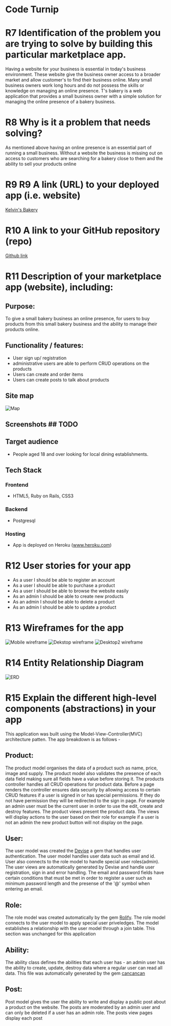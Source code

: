 # Code Turnip

# R7 Identification of the problem you are trying to solve by building this particular marketplace app.
Having a website for your business is essential in today's business environment. These website give the business owner access to a broader market and allow customer's to find their business online. Many small business owners work long hours and do not possess the skills or knowledge on managing an online presence. T's bakery is a web application that provides a small business owner with a simple solution for managing the online presence of a bakery business.

# R8 Why is it a problem that needs solving?

As mentioned above having an online presence is an essential part of running a small business. Without a website the business is missing out on access to customers who are searching for a bakery close to them and the ability to sell your products online

# R9 R9 A link (URL) to your deployed app (i.e. website)

[Kelvin's Bakery](https://code-turnip.herokuapp.com/)

# R10 A link to your GitHub repository (repo)

[Github link](https://github.com/BrieferCelery/codeturnip)

# R11 Description of your marketplace app (website), including:

## Purpose: 
To give a small bakery business an online presence, for users to buy products from this small bakery business and the ability to manage their products online.

## Functionality / features: 
- User sign up/ registration
- administrative users are able to perform CRUD operations on the products
- Users can create and order items
- Users can create posts to talk about products

## Site map

![Map](/docs/Sitemap.png)

## Screenshots ## TODO

## Target audience
- People aged 18 and over looking for local dining establishments.

## Tech Stack

### Frontend
- HTML5, Ruby on Rails, CSS3

### Backend
- Postgresql

### Hosting
- App is deployed on Heroku (www.heroku.com)

# R12 User stories for your app
- As a user I should be able to register an account
- As a user I should be able to purchase a product
- As a user I should be able to browse the website easily
- As an admin I should be able to create new products
- As an admin I should be able to delete a product
- As an admin I should be able to update a product

# R13 Wireframes for the app

![Mobile wireframe](docs/mobile-wireframe.png)
![Dekstop wireframe](docs/desktop-wireframe1.png)
![Desktop2 wireframe](docs/desktop-wireframe2.png)

# R14 Entity Relationship Diagram
![ERD](docs/ERD.png)

# R15 Explain the different high-level components (abstractions) in your app
This application was built using the Model-View-Controller(MVC) architecture patten. The app breakdown is as follows -

## Product:
The product model organises the data of a product such as name, price, image and supply. The product model also validates the presence of each data field making sure all fields have a value before storing it. The products controller handles all CRUD operations for product data. Before a page renders the controller ensures data security by allowing access to certain CRUD features if a user is signed in or has special permissions. If they do not have permission they will be redirected to the sign in page. For example an admin user must be the current user in order to use the edit, create and destroy features. The product views present the product data. The views will display actions to the user based on their role for example if a user is not an admin the new product button will not display on the page.

## User:

The user model was created the [Devise](https://github.com/heartcombo/devise) a gem that handles user authentication. The user model handles user data such as email and id. User also connects to the role model to handle special user roles(admin). The user views are automatically generated by Devise and handle user registration, sign in and error handling. The email and password fields have certain conditions that must be met in order to register a user such as minimum password length and the presense of the '@' symbol when entering an email.

## Role: 
The role model was created automatically by the gem [Rolify](https://github.com/RolifyCommunity/rolify). The role model connects to the user model to apply special user priveledges. The model establishes a relationship with the user model through a join table. This section was unchanged for this application 

## Ability:
The ability class defines the abilities that each user has - an admin user has the ability to create, update, destroy data where a regular user can read all data. This file was automatically generated by the gem [cancancan](https://github.com/CanCanCommunity/cancancan)

## Post:
Post model gives the user the ability to write and display a public post about a product on the website. The posts are moderated by an admin user and can only be deleted if a user has an admin role. The posts view pages display each post
